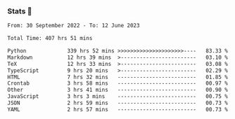 ### Stats 👋
<!--START_SECTION:waka-->

```txt
From: 30 September 2022 - To: 12 June 2023

Total Time: 407 hrs 51 mins

Python             339 hrs 52 mins >>>>>>>>>>>>>>>>>>>>>----   83.33 %
Markdown           12 hrs 39 mins  >------------------------   03.10 %
TeX                12 hrs 33 mins  >------------------------   03.08 %
TypeScript         9 hrs 20 mins   >------------------------   02.29 %
HTML               7 hrs 32 mins   -------------------------   01.85 %
Crontab            3 hrs 58 mins   -------------------------   00.97 %
Other              3 hrs 41 mins   -------------------------   00.90 %
JavaScript         3 hrs 3 mins    -------------------------   00.75 %
JSON               2 hrs 59 mins   -------------------------   00.73 %
YAML               2 hrs 57 mins   -------------------------   00.73 %
```

<!--END_SECTION:waka-->

<!--
**buhaytza2005/buhaytza2005** is a ✨ _special_ ✨ repository because its `README.md` (this file) appears on your GitHub profile.

Here are some ideas to get you started:

- 🔭 I’m currently working on ...
- 🌱 I’m currently learning ...
- 👯 I’m looking to collaborate on ...
- 🤔 I’m looking for help with ...
- 💬 Ask me about ...
- 📫 How to reach me: ...
- 😄 Pronouns: ...
- ⚡ Fun fact: ...
-->


